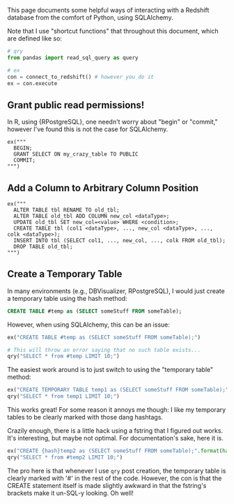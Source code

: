 This page documents some helpful ways of interacting with a Redshift database
from the comfort of Python, using SQLAlchemy.

Note that I use "shortcut functions" that throughout this document, which are defined
like so:
```python
# qry
from pandas import read_sql_query as query

# ex
con = connect_to_redshift() # however you do it
ex = con.execute
```

## Grant public read permissions!
In R, using {RPostgreSQL}, one needn't worry about "begin" or "commit," however 
I've found this is not the case for SQLAlchemy.
```
ex("""
  BEGIN; 
  GRANT SELECT ON my_crazy_table TO PUBLIC 
  COMMIT;
""")
```

## Add a Column to Arbitrary Column Position
```
ex("""
  ALTER TABLE tbl RENAME TO old_tbl;
  ALTER TABLE old_tbl ADD COLUMN new_col <dataType>;
  UPDATE old_tbl SET new_col=<value> WHERE <condition>;
  CREATE TABLE tbl (col1 <dataType>, ..., new_col <dataType>, ..., colk <dataType>);
  INSERT INTO tbl (SELECT col1, ..., new_col, ..., colk FROM old_tbl);
  DROP TABLE old_tbl;
""")
```

## Create a Temporary Table
In many environments (e.g., DBVisualizer, RPostgreSQL), I would just create a temporary table
using the hash method:
```sql
CREATE TABLE #temp as (SELECT someStuff FROM someTable);
```

However, when using SQLAlchemy, this can be an issue:
```python
ex("CREATE TABLE #temp as (SELECT someStuff FROM someTable);")

# This will throw an error saying that no such table exists...
qry("SELECT * from #temp LIMIT 10;")
```

The easiest work around is to just switch to using the "temporary table" method:
```python
ex("CREATE TEMPORARY TABLE temp1 as (SELECT someStuff FROM someTable);")
qry("SELECT * from temp1 LIMIT 10;")
```

This works great! For some reason it annoys me though: I like my temporary tables
to be clearly marked with those dang hashtags.

Crazily enough, there is a little hack using a fstring that I figured out works. It's
interesting, but maybe not optimal.  For documentation's sake, here it is.

```python
ex("CREATE {hash}temp2 as (SELECT someStuff FROM someTable);".format(hash='#')
qry("SELECT * from #temp2 LIMIT 10;")
```

The pro here is that whenever I use `qry` post creation, the temporary table is
clearly marked with '#' in the rest of the code.  However, the con is that
the CREATE statement itself is made slightly awkward in that the fstring's
brackets make it un-SQL-y looking.  Oh well!  

